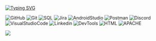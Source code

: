 
[![Typing SVG](https://readme-typing-svg.demolab.com?font=Press+Start+2P&pause=50&color=F71010&width=435&lines=Be+welcome+my+friend++my+name+is+Ihor;I+am+a+junior+QA+tester;and+here+I+will+post+my+HW)](https://git.io/typing-svg)




![GitHub](https://img.shields.io/badge/-GitHub-090909?style=for-the-badge&logo=GitHub)
![Git](https://img.shields.io/badge/-Git-090909?style=for-the-badge&logo=Git)
![SQL](https://img.shields.io/badge/-Sql-090909?style=for-the-badge&logo=mysql)
![Jira](https://img.shields.io/badge/-Jira-090909?style=for-the-badge&logo=Jira&logoColor=850909)
![AndroidStudio](https://img.shields.io/badge/-Androidstudio-090909?style=for-the-badge&logo=Androidstudio)
![Postman](https://img.shields.io/badge/-Postman-090909?style=for-the-badge&logo=Postman)
![Discord](https://img.shields.io/badge/-Discord-090909?style=for-the-badge&logo=Discord)
![VisualStudioCode](https://img.shields.io/badge/-VisualStudioCode-090909?style=for-the-badge&logo=VisualStudioCode&logoColor=34c3eb)
![Linkedin](https://img.shields.io/badge/-Linkedin-090909?style=for-the-badge&logo=Linkedin&logoColor=0377fc)
![DevTools](https://img.shields.io/badge/-ChromeDevTools-black?style=for-the-badge&logo=Google&logoColor=05f229)
![HTML](https://img.shields.io/badge/-HTML-black?style=for-the-badge&logo=HTML5&logoColor=red)
![APACHE](https://img.shields.io/badge/-apache-black?style=for-the-badge&logo=apache&logoColor=red)

![](https://komarev.com/ghpvc/?username=IhorHard&color=red&=for-the-badge)


